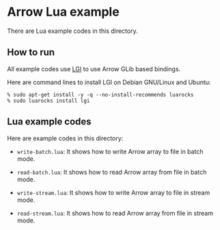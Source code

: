<!---
  Licensed to the Apache Software Foundation (ASF) under one
  or more contributor license agreements.  See the NOTICE file
  distributed with this work for additional information
  regarding copyright ownership.  The ASF licenses this file
  to you under the Apache License, Version 2.0 (the
  "License"); you may not use this file except in compliance
  with the License.  You may obtain a copy of the License at

    http://www.apache.org/licenses/LICENSE-2.0

  Unless required by applicable law or agreed to in writing,
  software distributed under the License is distributed on an
  "AS IS" BASIS, WITHOUT WARRANTIES OR CONDITIONS OF ANY
  KIND, either express or implied.  See the License for the
  specific language governing permissions and limitations
  under the License.
-->

# Arrow Lua example

There are Lua example codes in this directory.

## How to run

All example codes use [LGI](https://github.com/pavouk/lgi) to use
Arrow GLib based bindings.

Here are command lines to install LGI on Debian GNU/Linux and Ubuntu:

```text
% sudo apt-get install -y -q --no-install-recommends luarocks
% sudo luarocks install lgi
```

## Lua example codes

Here are example codes in this directory:

  * `write-batch.lua`: It shows how to write Arrow array to file in
    batch mode.

  * `read-batch.lua`: It shows how to read Arrow array from file in
    batch mode.

  * `write-stream.lua`: It shows how to write Arrow array to file in
    stream mode.

  * `read-stream.lua`: It shows how to read Arrow array from file in
    stream mode.
